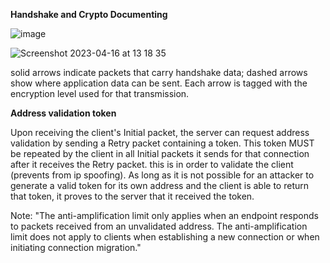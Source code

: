 **Handshake and Crypto Documenting**


![image](https://user-images.githubusercontent.com/84244797/229498511-c5d801f4-8272-4fdc-ad74-d4370ced8e62.png)     


![Screenshot 2023-04-16 at 13 18 35](https://user-images.githubusercontent.com/84244797/232295566-923ffbf5-ee93-47fd-acd8-3a0b8f71d30a.png)


solid arrows indicate packets that carry handshake data; dashed arrows show where application data can be sent. Each arrow is tagged with the encryption level used for that transmission.


**Address validation token** 

Upon receiving the client's Initial packet, the server can request address validation by sending a Retry packet containing a token. This token MUST be repeated by the client in all Initial packets it sends for that connection after it receives the Retry packet. this is in order to validate the client (prevents from ip spoofing).
As long as it is not possible for an attacker to generate a valid token for its own address and the client is able to return that token, it proves to the server that it received the token.

Note: "The anti-amplification limit only applies when an endpoint responds to packets received from an unvalidated address. The anti-amplification limit does not apply to clients when establishing a new connection or when initiating connection migration."


